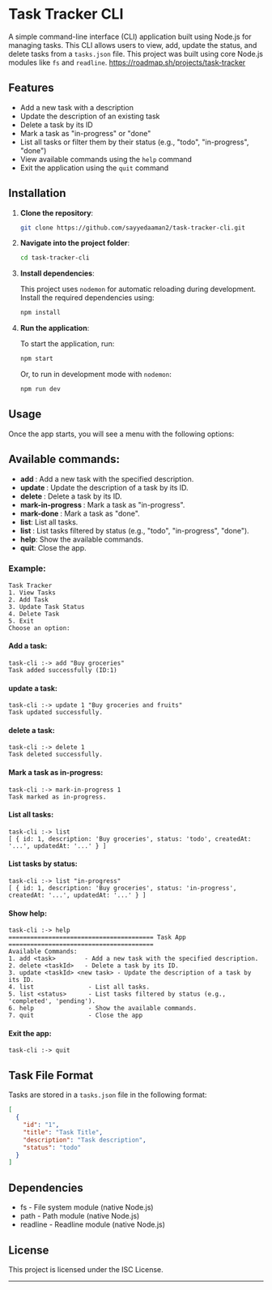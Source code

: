 # Task Tracker CLI

A simple command-line interface (CLI) application built using Node.js for managing tasks. This CLI allows users to view, add, update the status, and delete tasks from a `tasks.json` file. This project was built using core Node.js modules like `fs` and `readline`. 
https://roadmap.sh/projects/task-tracker

## Features

- Add a new task with a description
- Update the description of an existing task
- Delete a task by its ID
- Mark a task as "in-progress" or "done"
- List all tasks or filter them by their status (e.g., "todo", "in-progress", "done")
- View available commands using the `help` command
- Exit the application using the `quit` command

## Installation

1. **Clone the repository**:

   ```bash
   git clone https://github.com/sayyedaaman2/task-tracker-cli.git
   ```

2. **Navigate into the project folder**:

   ```bash
   cd task-tracker-cli
   ```

3. **Install dependencies**:

   This project uses `nodemon` for automatic reloading during development. Install the required dependencies using:

   ```bash
   npm install
   ```

4. **Run the application**:

   To start the application, run:

   ```bash
   npm start
   ```

   Or, to run in development mode with `nodemon`:

   ```bash
   npm run dev
   ```

## Usage

Once the app starts, you will see a menu with the following options:

## Available commands:

- **add <task>**: Add a new task with the specified description.
- **update <taskId> <new task>**: Update the description of a task by its ID.
- **delete <taskId>**: Delete a task by its ID.
- **mark-in-progress <taskId>**: Mark a task as "in-progress".
- **mark-done <taskId>**: Mark a task as "done".
- **list**: List all tasks.
- **list <status>**: List tasks filtered by status (e.g., "todo", "in-progress", "done").
- **help**: Show the available commands.
- **quit**: Close the app.

### Example:

```
Task Tracker
1. View Tasks
2. Add Task
3. Update Task Status
4. Delete Task
5. Exit
Choose an option:
```

#### Add a task:
```
task-cli :-> add "Buy groceries"
Task added successfully (ID:1)
```
#### update a task:
```
task-cli :-> update 1 "Buy groceries and fruits"
Task updated successfully.
```
#### delete a task:
```
task-cli :-> delete 1
Task deleted successfully.

```

#### Mark a task as in-progress:
```
task-cli :-> mark-in-progress 1
Task marked as in-progress.

```

#### List all tasks:
```
task-cli :-> list
[ { id: 1, description: 'Buy groceries', status: 'todo', createdAt: '...', updatedAt: '...' } ]

```
#### List tasks by status:
```
task-cli :-> list "in-progress"
[ { id: 1, description: 'Buy groceries', status: 'in-progress', createdAt: '...', updatedAt: '...' } ]

```
#### Show help:
```
task-cli :-> help
======================================== Task App ========================================
Available Commands:
1. add <task>        - Add a new task with the specified description.
2. delete <taskId>   - Delete a task by its ID.
3. update <taskId> <new task> - Update the description of a task by its ID.
4. list               - List all tasks.
5. list <status>      - List tasks filtered by status (e.g., 'completed', 'pending').
6. help               - Show the available commands.
7. quit               - Close the app

```
#### Exit the app:
```
task-cli :-> quit

```
## Task File Format

Tasks are stored in a `tasks.json` file in the following format:

```json
[
  {
    "id": "1",
    "title": "Task Title",
    "description": "Task description",
    "status": "todo"
  }
]
```

## Dependencies


- fs - File system module (native Node.js)
- path - Path module (native Node.js)
- readline - Readline module (native Node.js)

## License

This project is licensed under the ISC License.

---
